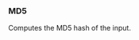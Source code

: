 <!--
This is generated by ESQL's AbstractFunctionTestCase. Do no edit it. See ../README.md for how to regenerate it.
-->

### MD5
Computes the MD5 hash of the input.

